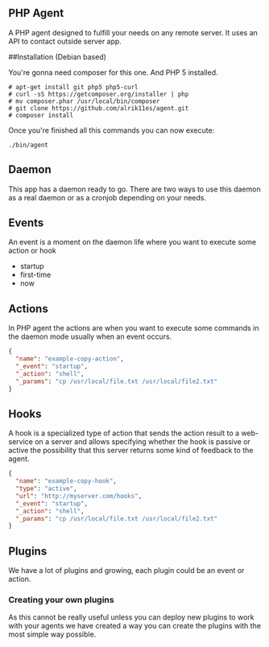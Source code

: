 ## PHP Agent
A PHP agent designed to fulfill your needs on any remote server. It uses an API to contact outside server app.

##Installation (Debian based)

You're gonna need composer for this one. And PHP 5 installed.

    # apt-get install git php5 php5-curl
    # curl -sS https://getcomposer.org/installer | php
    # mv composer.phar /usr/local/bin/composer
    # git clone https://github.com/alrik11es/agent.git
    # composer install
    
Once you're finished all this commands you can now execute:

    ./bin/agent

## Daemon
This app has a daemon ready to go. There are two ways to use this daemon as a real daemon or as a cronjob
depending on your needs.

## Events
An event is a moment on the daemon life where you want to execute some action or hook

- startup
- first-time
- now

## Actions
In PHP agent the actions are when you want to execute some commands in the daemon mode usually when an event occurs. 

```json
{
  "name": "example-copy-action",
  "_event": "startup",
  "_action": "shell",
  "_params": "cp /usr/local/file.txt /usr/local/file2.txt"
}
```

## Hooks
A hook is a specialized type of action that sends the action result to a web-service on a server and allows specifying
 whether the hook is passive or active the possibility that this server returns some kind of feedback to the agent.

```json
{
  "name": "example-copy-hook",
  "type": "active",
  "url": "http://myserver.com/hooks",
  "_event": "startup",
  "_action": "shell",
  "_params": "cp /usr/local/file.txt /usr/local/file2.txt"
}
```
        
## Plugins
We have a lot of plugins and growing, each plugin could be an event or action.

### Creating your own plugins
As this cannot be really useful unless you can deploy new plugins to work with your agents we have created a way you
 can create the plugins with the most simple way possible.
